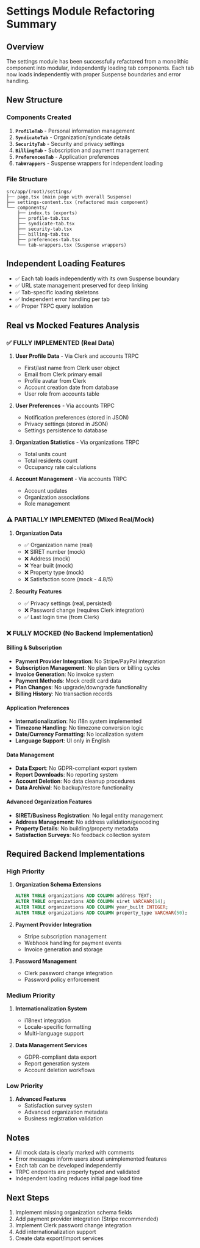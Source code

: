 # Settings Module Refactoring Summary

## Overview

The settings module has been successfully refactored from a monolithic component into modular, independently loading tab components. Each tab now loads independently with proper Suspense boundaries and error handling.

## New Structure

### Components Created

1. **`ProfileTab`** - Personal information management
2. **`SyndicateTab`** - Organization/syndicate details
3. **`SecurityTab`** - Security and privacy settings
4. **`BillingTab`** - Subscription and payment management
5. **`PreferencesTab`** - Application preferences
6. **`TabWrappers`** - Suspense wrappers for independent loading

### File Structure

```
src/app/(root)/settings/
├── page.tsx (main page with overall Suspense)
├── settings-content.tsx (refactored main component)
└── components/
    ├── index.ts (exports)
    ├── profile-tab.tsx
    ├── syndicate-tab.tsx
    ├── security-tab.tsx
    ├── billing-tab.tsx
    ├── preferences-tab.tsx
    └── tab-wrappers.tsx (Suspense wrappers)
```

## Independent Loading Features

- ✅ Each tab loads independently with its own Suspense boundary
- ✅ URL state management preserved for deep linking
- ✅ Tab-specific loading skeletons
- ✅ Independent error handling per tab
- ✅ Proper TRPC query isolation

## Real vs Mocked Features Analysis

### ✅ FULLY IMPLEMENTED (Real Data)

1. **User Profile Data** - Via Clerk and accounts TRPC

   - First/last name from Clerk user object
   - Email from Clerk primary email
   - Profile avatar from Clerk
   - Account creation date from database
   - User role from accounts table

2. **User Preferences** - Via accounts TRPC

   - Notification preferences (stored in JSON)
   - Privacy settings (stored in JSON)
   - Settings persistence to database

3. **Organization Statistics** - Via organizations TRPC

   - Total units count
   - Total residents count
   - Occupancy rate calculations

4. **Account Management** - Via accounts TRPC
   - Account updates
   - Organization associations
   - Role management

### ⚠️ PARTIALLY IMPLEMENTED (Mixed Real/Mock)

1. **Organization Data**

   - ✅ Organization name (real)
   - ❌ SIRET number (mock)
   - ❌ Address (mock)
   - ❌ Year built (mock)
   - ❌ Property type (mock)
   - ❌ Satisfaction score (mock - 4.8/5)

2. **Security Features**
   - ✅ Privacy settings (real, persisted)
   - ❌ Password change (requires Clerk integration)
   - ✅ Last login time (from Clerk)

### ❌ FULLY MOCKED (No Backend Implementation)

#### Billing & Subscription

- **Payment Provider Integration**: No Stripe/PayPal integration
- **Subscription Management**: No plan tiers or billing cycles
- **Invoice Generation**: No invoice system
- **Payment Methods**: Mock credit card data
- **Plan Changes**: No upgrade/downgrade functionality
- **Billing History**: No transaction records

#### Application Preferences

- **Internationalization**: No i18n system implemented
- **Timezone Handling**: No timezone conversion logic
- **Date/Currency Formatting**: No localization system
- **Language Support**: UI only in English

#### Data Management

- **Data Export**: No GDPR-compliant export system
- **Report Downloads**: No reporting system
- **Account Deletion**: No data cleanup procedures
- **Data Archival**: No backup/restore functionality

#### Advanced Organization Features

- **SIRET/Business Registration**: No legal entity management
- **Address Management**: No address validation/geocoding
- **Property Details**: No building/property metadata
- **Satisfaction Surveys**: No feedback collection system

## Required Backend Implementations

### High Priority

1. **Organization Schema Extensions**

   ```sql
   ALTER TABLE organizations ADD COLUMN address TEXT;
   ALTER TABLE organizations ADD COLUMN siret VARCHAR(14);
   ALTER TABLE organizations ADD COLUMN year_built INTEGER;
   ALTER TABLE organizations ADD COLUMN property_type VARCHAR(50);
   ```

2. **Payment Provider Integration**

   - Stripe subscription management
   - Webhook handling for payment events
   - Invoice generation and storage

3. **Password Management**
   - Clerk password change integration
   - Password policy enforcement

### Medium Priority

1. **Internationalization System**

   - i18next integration
   - Locale-specific formatting
   - Multi-language support

2. **Data Management Services**
   - GDPR-compliant data export
   - Report generation system
   - Account deletion workflows

### Low Priority

1. **Advanced Features**
   - Satisfaction survey system
   - Advanced organization metadata
   - Business registration validation

## Notes

- All mock data is clearly marked with comments
- Error messages inform users about unimplemented features
- Each tab can be developed independently
- TRPC endpoints are properly typed and validated
- Independent loading reduces initial page load time

## Next Steps

1. Implement missing organization schema fields
2. Add payment provider integration (Stripe recommended)
3. Implement Clerk password change integration
4. Add internationalization support
5. Create data export/import services
